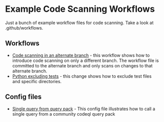 # Example Code Scanning Workflows

Just a bunch of example workflow files for code scanning.  Take a look at .github/workflows.

## Workflows
* [Code scanning in an alternate branch](https://github.com/leftrightleft/example-code-scanning-workflows/blob/new-branch/.github/workflows/different-branch.yml) - this workflow shows how to introduce code scanning on only a different branch. The workflow file is committed to the alternate branch and only scans on changes to that alternate branch.
* [Python excluding tests](https://github.com/leftrightleft/example-code-scanning-workflows/blob/main/.github/workflows/codeql-python-exclude-tests.yml) - this change shows how to exclude test files and specific directories.

## Config files
* [Single query from query pack](https://github.com/leftrightleft/example-code-scanning-workflows/blob/main/.github/codeql-configs/python-single-query-from-query-pack.yml) - This config file illustrates how to call a single query from a community codeql query pack
